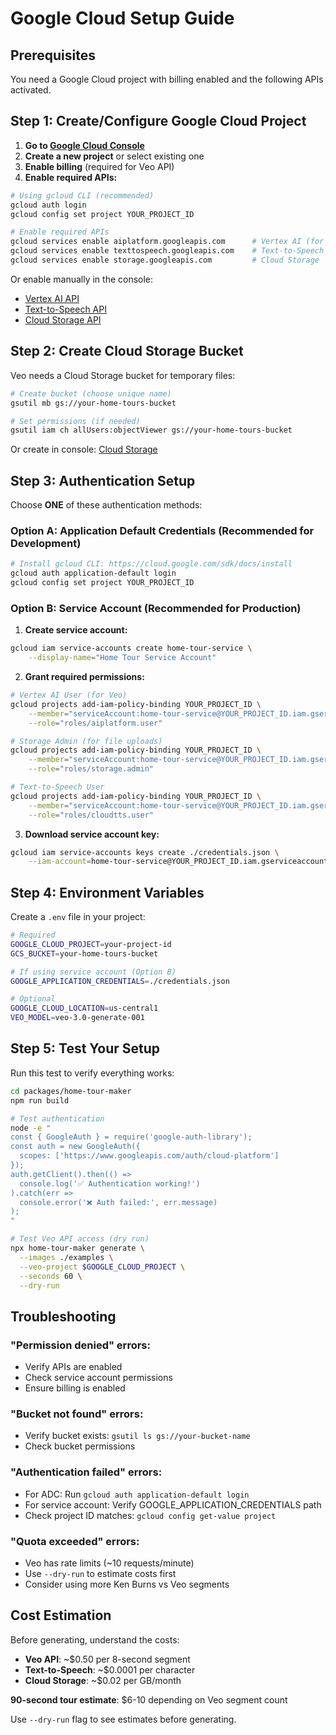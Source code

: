 # Google Cloud Setup Guide

## Prerequisites

You need a Google Cloud project with billing enabled and the following APIs activated.

## Step 1: Create/Configure Google Cloud Project

1. **Go to [Google Cloud Console](https://console.cloud.google.com/)**
2. **Create a new project** or select existing one
3. **Enable billing** (required for Veo API)
4. **Enable required APIs:**

```bash
# Using gcloud CLI (recommended)
gcloud auth login
gcloud config set project YOUR_PROJECT_ID

# Enable required APIs
gcloud services enable aiplatform.googleapis.com      # Vertex AI (for Veo)
gcloud services enable texttospeech.googleapis.com    # Text-to-Speech
gcloud services enable storage.googleapis.com         # Cloud Storage
```

Or enable manually in the console:
- [Vertex AI API](https://console.cloud.google.com/apis/library/aiplatform.googleapis.com)
- [Text-to-Speech API](https://console.cloud.google.com/apis/library/texttospeech.googleapis.com)  
- [Cloud Storage API](https://console.cloud.google.com/apis/library/storage.googleapis.com)

## Step 2: Create Cloud Storage Bucket

Veo needs a Cloud Storage bucket for temporary files:

```bash
# Create bucket (choose unique name)
gsutil mb gs://your-home-tours-bucket

# Set permissions (if needed)
gsutil iam ch allUsers:objectViewer gs://your-home-tours-bucket
```

Or create in console: [Cloud Storage](https://console.cloud.google.com/storage)

## Step 3: Authentication Setup

Choose **ONE** of these authentication methods:

### Option A: Application Default Credentials (Recommended for Development)

```bash
# Install gcloud CLI: https://cloud.google.com/sdk/docs/install
gcloud auth application-default login
gcloud config set project YOUR_PROJECT_ID
```

### Option B: Service Account (Recommended for Production)

1. **Create service account:**
```bash
gcloud iam service-accounts create home-tour-service \
    --display-name="Home Tour Service Account"
```

2. **Grant required permissions:**
```bash
# Vertex AI User (for Veo)
gcloud projects add-iam-policy-binding YOUR_PROJECT_ID \
    --member="serviceAccount:home-tour-service@YOUR_PROJECT_ID.iam.gserviceaccount.com" \
    --role="roles/aiplatform.user"

# Storage Admin (for file uploads)
gcloud projects add-iam-policy-binding YOUR_PROJECT_ID \
    --member="serviceAccount:home-tour-service@YOUR_PROJECT_ID.iam.gserviceaccount.com" \
    --role="roles/storage.admin"

# Text-to-Speech User
gcloud projects add-iam-policy-binding YOUR_PROJECT_ID \
    --member="serviceAccount:home-tour-service@YOUR_PROJECT_ID.iam.gserviceaccount.com" \
    --role="roles/cloudtts.user"
```

3. **Download service account key:**
```bash
gcloud iam service-accounts keys create ./credentials.json \
    --iam-account=home-tour-service@YOUR_PROJECT_ID.iam.gserviceaccount.com
```

## Step 4: Environment Variables

Create a `.env` file in your project:

```bash
# Required
GOOGLE_CLOUD_PROJECT=your-project-id
GCS_BUCKET=your-home-tours-bucket

# If using service account (Option B)
GOOGLE_APPLICATION_CREDENTIALS=./credentials.json

# Optional
GOOGLE_CLOUD_LOCATION=us-central1
VEO_MODEL=veo-3.0-generate-001
```

## Step 5: Test Your Setup

Run this test to verify everything works:

```bash
cd packages/home-tour-maker
npm run build

# Test authentication
node -e "
const { GoogleAuth } = require('google-auth-library');
const auth = new GoogleAuth({
  scopes: ['https://www.googleapis.com/auth/cloud-platform']
});
auth.getClient().then(() => 
  console.log('✅ Authentication working!')
).catch(err => 
  console.error('❌ Auth failed:', err.message)
);
"

# Test Veo API access (dry run)
npx home-tour-maker generate \
  --images ./examples \
  --veo-project $GOOGLE_CLOUD_PROJECT \
  --seconds 60 \
  --dry-run
```

## Troubleshooting

### "Permission denied" errors:
- Verify APIs are enabled
- Check service account permissions
- Ensure billing is enabled

### "Bucket not found" errors:
- Verify bucket exists: `gsutil ls gs://your-bucket-name`
- Check bucket permissions

### "Authentication failed" errors:
- For ADC: Run `gcloud auth application-default login`
- For service account: Verify GOOGLE_APPLICATION_CREDENTIALS path
- Check project ID matches: `gcloud config get-value project`

### "Quota exceeded" errors:
- Veo has rate limits (~10 requests/minute)
- Use `--dry-run` to estimate costs first
- Consider using more Ken Burns vs Veo segments

## Cost Estimation

Before generating, understand the costs:

- **Veo API**: ~$0.50 per 8-second segment
- **Text-to-Speech**: ~$0.0001 per character
- **Cloud Storage**: ~$0.02 per GB/month

**90-second tour estimate**: $6-10 depending on Veo segment count

Use `--dry-run` flag to see estimates before generating.

